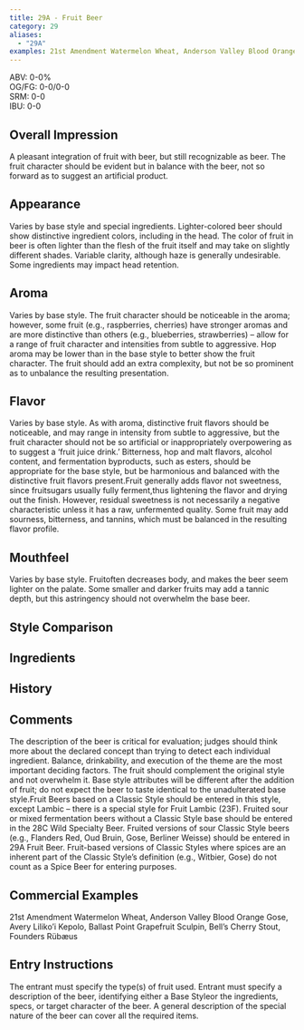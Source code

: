 ```yaml
---
title: 29A - Fruit Beer
category: 29
aliases: 
  - "29A"
examples: 21st Amendment Watermelon Wheat, Anderson Valley Blood Orange Gose, Avery Liliko’i Kepolo, Ballast Point Grapefruit Sculpin, Bell’s Cherry Stout, Founders Rübæus
---
```


ABV: 0-0%  
OG/FG: 0-0/0-0  
SRM: 0-0  
IBU: 0-0

## Overall Impression
A pleasant integration of fruit with beer, but still recognizable as beer. The fruit character should be evident but in balance with the beer, not so forward as to suggest an artificial product.

## Appearance
Varies by base style and special ingredients. Lighter-colored beer should show distinctive ingredient colors, including in the head. The color of fruit in beer is often lighter than the flesh of the fruit itself and may take on slightly different shades. Variable clarity, although haze is generally undesirable. Some ingredients may impact head retention.

## Aroma
Varies by base style. The fruit character should be noticeable in the aroma; however, some fruit (e.g., raspberries, cherries) have stronger aromas and are more distinctive than others (e.g., blueberries, strawberries) – allow for a range of fruit character and intensities from subtle to aggressive. Hop aroma may be lower than in the base style to better show the fruit character. The fruit should add an extra complexity, but not be so prominent as to unbalance the resulting presentation.

## Flavor
Varies by base style. As with aroma, distinctive fruit flavors should be noticeable, and may range in intensity from subtle to aggressive, but the fruit character should not be so artificial or inappropriately overpowering as to suggest a ‘fruit juice drink.’ Bitterness, hop and malt flavors, alcohol content, and fermentation byproducts, such as esters, should be appropriate for the base style, but be harmonious and balanced with the distinctive fruit flavors present.Fruit generally adds flavor not sweetness, since fruitsugars usually fully ferment,thus lightening the flavor and drying out the finish. However, residual sweetness is not necessarily a negative characteristic unless it has a raw, unfermented quality. Some fruit may add sourness, bitterness, and tannins, which must be balanced in the resulting flavor profile.

## Mouthfeel
Varies by base style. Fruitoften decreases body, and makes the beer seem lighter on the palate. Some smaller and darker fruits may add a tannic depth, but this astringency should not overwhelm the base beer.

## Style Comparison


## Ingredients


## History


## Comments
The description of the beer is critical for evaluation; judges should think more about the declared concept than trying to detect each individual ingredient. Balance, drinkability, and execution of the theme are the most important deciding factors. The fruit should complement the original style and not overwhelm it. Base style attributes will be different after the addition of fruit; do not expect the beer to taste identical to the unadulterated base style.Fruit Beers based on a Classic Style should be entered in this style, except Lambic – there is a special style for Fruit Lambic (23F). Fruited sour or mixed fermentation beers without a Classic Style base should be entered in the 28C Wild Specialty Beer. Fruited versions of sour Classic Style beers (e.g., Flanders Red, Oud Bruin, Gose, Berliner Weisse) should be entered in 29A Fruit Beer. Fruit-based versions of Classic Styles where spices are an inherent part of the Classic Style’s definition (e.g., Witbier, Gose) do not count as a Spice Beer for entering purposes.

## Commercial Examples
21st Amendment Watermelon Wheat, Anderson Valley Blood Orange Gose, Avery Liliko’i Kepolo, Ballast Point Grapefruit Sculpin, Bell’s Cherry Stout, Founders Rübæus






## Entry Instructions
The entrant must specify the type(s) of fruit used. Entrant must specify a description of the beer, identifying either a Base Styleor the ingredients, specs, or target character of the beer. A general description of the special nature of the beer can cover all the required items.
